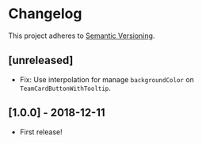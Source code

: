 # Changelog

This project adheres to [Semantic Versioning](http://semver.org/).

## [unreleased]

- Fix: Use interpolation for manage `backgroundColor` on `TeamCardButtonWithTooltip`.

## [1.0.0] - 2018-12-11

- First release!
